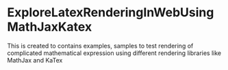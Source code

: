# ExploreLatexRenderingInWebUsingMathJaxKatex
This is created to contains examples, samples to test rendering of complicated mathematical expression using different rendering libraries like MathJax and KaTex
